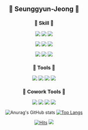 <div align=center>

## 🎩 Seunggyun-Jeong 🎩

### 🔅 Skill 🔅

<img src="https://img.shields.io/badge/Swift-FA7343?style=flat&logo=Swift&logoColor=white"/> <img src="https://img.shields.io/badge/Dart-0175C2?style=flat&logo=Dart&logoColor=white"/> <img src="https://img.shields.io/badge/Flutter-02569B?style=flat&logo=Flutter&logoColor=white"/>

<img src="https://img.shields.io/badge/HTML-E34F26?style=flat&logo=HTML5&logoColor=white"/> <img src="https://img.shields.io/badge/CSS-1572B6?style=flat&logo=CSS3&logoColor=white"/> <img src="https://img.shields.io/badge/JavaScript-F7DF1E?style=flat&logo=JavaScript&logoColor=white"/>

<img src="https://img.shields.io/badge/C-A8B9CC?style=flat&logo=C&logoColor=white"/> <img src="https://img.shields.io/badge/Python-3776AB?style=flat&logo=Python&logoColor=white"/>  <img src="https://img.shields.io/badge/Arduino-00979D?style=flat&logo=Arduino&logoColor=white"/>

### 🔅 Tools 🔅

<img src="https://img.shields.io/badge/XCode-147EFB?style=flat&logo=Xcode&logoColor=white"/> <img src="https://img.shields.io/badge/Visual Studio Code-007ACC?style=flat&logo=Visual-Studio-Code&logoColor=white"/> <img src="https://img.shields.io/badge/Postman-FF6C37?style=flat&logo=Postman&logoColor=white"/> <img src="https://img.shields.io/badge/Figma-F24E1E?style=flat&logo=Figma&logoColor=white"/>

### 🔅 Cowork Tools 🔅

<img src="https://img.shields.io/badge/Git-F05032?style=flat&logo=Git&logoColor=white"/>
<img src="https://img.shields.io/badge/GitHub-181717?style=flat&logo=GitHub&logoColor=white"/> <img src="https://img.shields.io/badge/Notion-000000?style=flat&logo=Notion&logoColor=white"/> <img src="https://img.shields.io/badge/Slack-4A154B?style=flat&logo=Slack&logoColor=white"/>

</br>

![Anurag's GitHub stats](https://github-readme-stats.vercel.app/api?username=seunggyun-jeong&show_icons=true&count_private=true&line_height=20&theme=calm)
[![Top Langs](https://github-readme-stats.vercel.app/api/top-langs/?username=seunggyun-jeong&layout=compact)](https://github.com/anuraghazra/github-readme-stats)

[![Hits](https://hits.seeyoufarm.com/api/count/incr/badge.svg?url=https%3A%2F%2Fgithub.com%2Fseunggyunjeong%2F&count_bg=%23FFD18C&title_bg=%23FF6C6C&icon=apple.svg&icon_color=%23FFFFFF&title=Visitor&edge_flat=false)](https://hits.seeyoufarm.com)
<a href="https://github.com/hwangJi-dev"><img src="https://img.shields.io/github/followers/seunggyun-jeong?logoColor=%5C&style=social"/> </a> 

</div>

